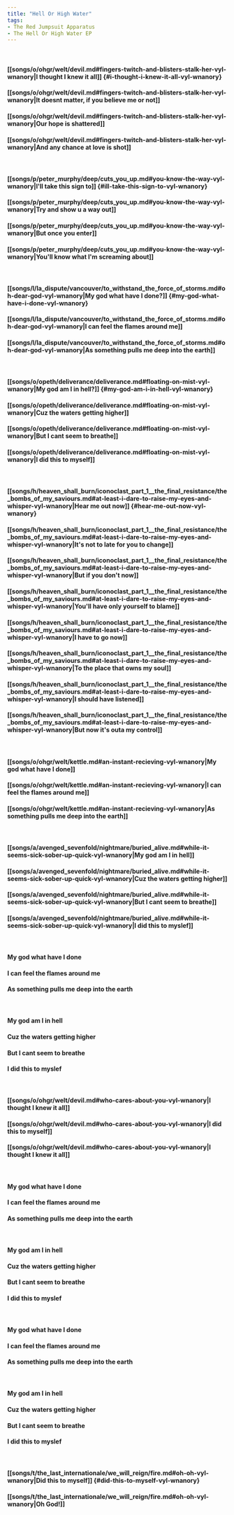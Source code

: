 ```yaml
---
title: "Hell Or High Water"
tags:
- The Red Jumpsuit Apparatus
- The Hell Or High Water EP
---
```

&nbsp;
#### [[songs/o/ohgr/welt/devil.md#fingers-twitch-and-blisters-stalk-her-vyl-wnanory|I thought I knew it all]] {#i-thought-i-knew-it-all-vyl-wnanory}
#### [[songs/o/ohgr/welt/devil.md#fingers-twitch-and-blisters-stalk-her-vyl-wnanory|It doesnt matter, if you believe me or not]]
#### [[songs/o/ohgr/welt/devil.md#fingers-twitch-and-blisters-stalk-her-vyl-wnanory|Our hope is shattered]]
#### [[songs/o/ohgr/welt/devil.md#fingers-twitch-and-blisters-stalk-her-vyl-wnanory|And any chance at love is shot]]
&nbsp;
#### [[songs/p/peter_murphy/deep/cuts_you_up.md#you-know-the-way-vyl-wnanory|I'll take this sign to]] {#ill-take-this-sign-to-vyl-wnanory}
#### [[songs/p/peter_murphy/deep/cuts_you_up.md#you-know-the-way-vyl-wnanory|Try and show u a way out]]
#### [[songs/p/peter_murphy/deep/cuts_you_up.md#you-know-the-way-vyl-wnanory|But once you enter]]
#### [[songs/p/peter_murphy/deep/cuts_you_up.md#you-know-the-way-vyl-wnanory|You'll know what I'm screaming about]]
&nbsp;
#### [[songs/l/la_dispute/vancouver/to_withstand_the_force_of_storms.md#oh-dear-god-vyl-wnanory|My god what have I done?]] {#my-god-what-have-i-done-vyl-wnanory}
#### [[songs/l/la_dispute/vancouver/to_withstand_the_force_of_storms.md#oh-dear-god-vyl-wnanory|I can feel the flames around me]]
#### [[songs/l/la_dispute/vancouver/to_withstand_the_force_of_storms.md#oh-dear-god-vyl-wnanory|As something pulls me deep into the earth]]
&nbsp;
#### [[songs/o/opeth/deliverance/deliverance.md#floating-on-mist-vyl-wnanory|My god am I in hell?]] {#my-god-am-i-in-hell-vyl-wnanory}
#### [[songs/o/opeth/deliverance/deliverance.md#floating-on-mist-vyl-wnanory|Cuz the waters getting higher]]
#### [[songs/o/opeth/deliverance/deliverance.md#floating-on-mist-vyl-wnanory|But I cant seem to breathe]]
#### [[songs/o/opeth/deliverance/deliverance.md#floating-on-mist-vyl-wnanory|I did this to myself]]
&nbsp;
#### [[songs/h/heaven_shall_burn/iconoclast_part_1__the_final_resistance/the_bombs_of_my_saviours.md#at-least-i-dare-to-raise-my-eyes-and-whisper-vyl-wnanory|Hear me out now]] {#hear-me-out-now-vyl-wnanory}
#### [[songs/h/heaven_shall_burn/iconoclast_part_1__the_final_resistance/the_bombs_of_my_saviours.md#at-least-i-dare-to-raise-my-eyes-and-whisper-vyl-wnanory|It's not to late for you to change]]
#### [[songs/h/heaven_shall_burn/iconoclast_part_1__the_final_resistance/the_bombs_of_my_saviours.md#at-least-i-dare-to-raise-my-eyes-and-whisper-vyl-wnanory|But if you don't now]]
#### [[songs/h/heaven_shall_burn/iconoclast_part_1__the_final_resistance/the_bombs_of_my_saviours.md#at-least-i-dare-to-raise-my-eyes-and-whisper-vyl-wnanory|You'll have only yourself to blame]]
#### [[songs/h/heaven_shall_burn/iconoclast_part_1__the_final_resistance/the_bombs_of_my_saviours.md#at-least-i-dare-to-raise-my-eyes-and-whisper-vyl-wnanory|I have to go now]]
#### [[songs/h/heaven_shall_burn/iconoclast_part_1__the_final_resistance/the_bombs_of_my_saviours.md#at-least-i-dare-to-raise-my-eyes-and-whisper-vyl-wnanory|To the place that owns my soul]]
#### [[songs/h/heaven_shall_burn/iconoclast_part_1__the_final_resistance/the_bombs_of_my_saviours.md#at-least-i-dare-to-raise-my-eyes-and-whisper-vyl-wnanory|I should have listened]]
#### [[songs/h/heaven_shall_burn/iconoclast_part_1__the_final_resistance/the_bombs_of_my_saviours.md#at-least-i-dare-to-raise-my-eyes-and-whisper-vyl-wnanory|But now it's outa my control]]
&nbsp;
#### [[songs/o/ohgr/welt/kettle.md#an-instant-recieving-vyl-wnanory|My god what have I done]]
#### [[songs/o/ohgr/welt/kettle.md#an-instant-recieving-vyl-wnanory|I can feel the flames around me]]
#### [[songs/o/ohgr/welt/kettle.md#an-instant-recieving-vyl-wnanory|As something pulls me deep into the earth]]
&nbsp;
#### [[songs/a/avenged_sevenfold/nightmare/buried_alive.md#while-it-seems-sick-sober-up-quick-vyl-wnanory|My god am I in hell]]
#### [[songs/a/avenged_sevenfold/nightmare/buried_alive.md#while-it-seems-sick-sober-up-quick-vyl-wnanory|Cuz the waters getting higher]]
#### [[songs/a/avenged_sevenfold/nightmare/buried_alive.md#while-it-seems-sick-sober-up-quick-vyl-wnanory|But I cant seem to breathe]]
#### [[songs/a/avenged_sevenfold/nightmare/buried_alive.md#while-it-seems-sick-sober-up-quick-vyl-wnanory|I did this to myslef]]
&nbsp;
#### My god what have I done
#### I can feel the flames around me
#### As something pulls me deep into the earth
&nbsp;
#### My god am I in hell
#### Cuz the waters getting higher
#### But I cant seem to breathe
#### I did this to myslef
&nbsp;
#### [[songs/o/ohgr/welt/devil.md#who-cares-about-you-vyl-wnanory|I thought I knew it all]]
#### [[songs/o/ohgr/welt/devil.md#who-cares-about-you-vyl-wnanory|I did this to myself]]
#### [[songs/o/ohgr/welt/devil.md#who-cares-about-you-vyl-wnanory|I thought I knew it all]]
&nbsp;
#### My god what have I done
#### I can feel the flames around me
#### As something pulls me deep into the earth
&nbsp;
#### My god am I in hell
#### Cuz the waters getting higher
#### But I cant seem to breathe
#### I did this to myslef
&nbsp;
#### My god what have I done
#### I can feel the flames around me
#### As something pulls me deep into the earth
&nbsp;
#### My god am I in hell
#### Cuz the waters getting higher
#### But I cant seem to breathe
#### I did this to myslef
&nbsp;
#### [[songs/t/the_last_internationale/we_will_reign/fire.md#oh-oh-vyl-wnanory|Did this to myself]] {#did-this-to-myself-vyl-wnanory}
#### [[songs/t/the_last_internationale/we_will_reign/fire.md#oh-oh-vyl-wnanory|Oh God!]]
